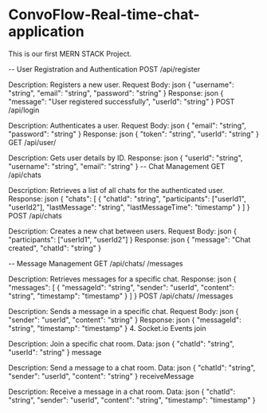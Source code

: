 # ConvoFlow-Real-time-chat-application
This is our first MERN STACK Project.

-- User Registration and Authentication
POST /api/register

Description: Registers a new user.
Request Body:
json
{
  "username": "string",
  "email": "string",
  "password": "string"
}
Response:
json
{
  "message": "User registered successfully",
  "userId": "string"
}
POST /api/login

Description: Authenticates a user.
Request Body:
json
{
  "email": "string",
  "password": "string"
}
Response:
json
{
  "token": "string",
  "userId": "string"
}
GET /api/user/

Description: Gets user details by ID.
Response:
json
{
  "userId": "string",
  "username": "string",
  "email": "string"
}
-- Chat Management
GET /api/chats

Description: Retrieves a list of all chats for the authenticated user.
Response:
json
{
  "chats": [
    {
      "chatId": "string",
      "participants": ["userId1", "userId2"],
      "lastMessage": "string",
      "lastMessageTime": "timestamp"
    }
  ]
}
POST /api/chats

Description: Creates a new chat between users.
Request Body:
json
{
  "participants": ["userId1", "userId2"]
}
Response:
json
{
  "message": "Chat created",
  "chatId": "string"
}

-- Message Management
GET /api/chats/
/messages

Description: Retrieves messages for a specific chat.
Response:
json
{
  "messages": [
    {
      "messageId": "string",
      "sender": "userId",
      "content": "string",
      "timestamp": "timestamp"
    }
  ]
}
POST /api/chats/
/messages

Description: Sends a message in a specific chat.
Request Body:
json
{
  "sender": "userId",
  "content": "string"
}
Response:
json
{
  "messageId": "string",
  "timestamp": "timestamp"
}
4. Socket.io Events
join

Description: Join a specific chat room.
Data:
json
{
  "chatId": "string",
  "userId": "string"
}
message

Description: Send a message to a chat room.
Data:
json
{
  "chatId": "string",
  "sender": "userId",
  "content": "string"
}
receiveMessage

Description: Receive a message in a chat room.
Data:
json
{
  "chatId": "string",
  "sender": "userId",
  "content": "string",
  "timestamp": "timestamp"
}